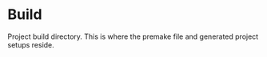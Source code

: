 # Build

Project build directory. This is where the premake file and generated project setups reside.
